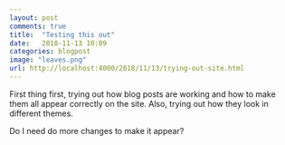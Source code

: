 ```yaml
---
layout: post
comments: true
title:  "Testing this out"
date:   2018-11-13 10:09
categories: blogpost
image: "leaves.png"
url: http://localhost:4000/2018/11/13/trying-out-site.html
---
```


First thing first, trying out how blog posts are working and how to make them all appear correctly on the site. 
Also, trying out how they look in different themes.

Do I need do more changes to make it appear?

[jekyll-docs]: https://jekyllrb.com/docs/home
[jekyll-gh]:   https://github.com/jekyll/jekyll
[jekyll-talk]: https://talk.jekyllrb.com/
